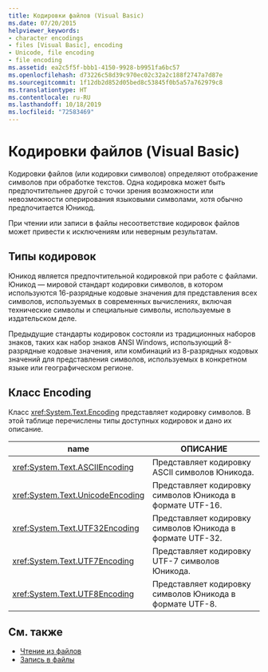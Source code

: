 ```yaml
---
title: Кодировки файлов (Visual Basic)
ms.date: 07/20/2015
helpviewer_keywords:
- character encodings
- files [Visual Basic], encoding
- Unicode, file encoding
- file encoding
ms.assetid: ea2c5f5f-bbb1-4150-9928-b9951fa6bc57
ms.openlocfilehash: d73226c58d39c970ec02c32a2c188f2747a7d87e
ms.sourcegitcommit: 1f12db2d852d05bed8c53845f0b5a57a762979c8
ms.translationtype: HT
ms.contentlocale: ru-RU
ms.lasthandoff: 10/18/2019
ms.locfileid: "72583469"
---
```

# <a name="file-encodings-visual-basic"></a>Кодировки файлов (Visual Basic)

Кодировки файлов (или кодировки символов) определяют отображение символов при обработке текстов. Одна кодировка может быть предпочтительнее другой с точки зрения возможности или невозможности оперирования языковыми символами, хотя обычно предпочитается Юникод.

При чтении или записи в файлы несоответствие кодировок файлов может привести к исключениям или неверным результатам.

## <a name="types-of-encodings"></a>Типы кодировок

Юникод является предпочтительной кодировкой при работе с файлами. Юникод — мировой стандарт кодировки символов, в котором используются 16-разрядные кодовые значения для представления всех символов, используемых в современных вычислениях, включая технические символы и специальные символы, используемые в издательском деле.

Предыдущие стандарты кодировок состояли из традиционных наборов знаков, таких как набор знаков ANSI Windows, использующий 8-разрядные кодовые значения, или комбинаций из 8-разрядных кодовых значений для представления символов, используемых в конкретном языке или географическом регионе.

## <a name="encoding-class"></a>Класс Encoding

Класс <xref:System.Text.Encoding> представляет кодировку символов. В этой таблице перечислены типы доступных кодировок и дано их описание.

|name|ОПИСАНИЕ|
|---|---|
|<xref:System.Text.ASCIIEncoding>|Представляет кодировку ASCII символов Юникода.|
|<xref:System.Text.UnicodeEncoding>|Представляет кодировку символов Юникода в формате UTF-16.|
|<xref:System.Text.UTF32Encoding>|Представляет кодировку символов Юникода в формате UTF-32.|
|<xref:System.Text.UTF7Encoding>|Представляет кодировку UTF-7 символов Юникода.|
|<xref:System.Text.UTF8Encoding>|Представляет кодировку символов Юникода в формате UTF-8.|

## <a name="see-also"></a>См. также

- [Чтение из файлов](../../../../visual-basic/developing-apps/programming/drives-directories-files/reading-from-files.md)
- [Запись в файлы](../../../../visual-basic/developing-apps/programming/drives-directories-files/writing-to-files.md)
